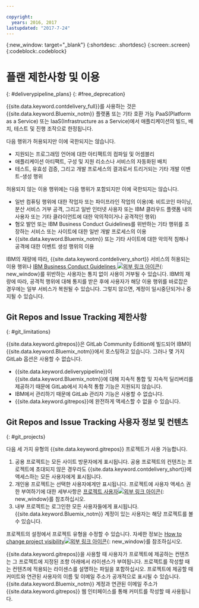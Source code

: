 ```yaml
---

copyright:
  years: 2016, 2017
lastupdated: "2017-7-24"
---
```

<!-- Copyright info at top of file: REQUIRED
    The copyright info is YAML content that must occur at the top of the MD file, before attributes are listed.
    It must be surrounded by 3 dashes.
    The value "years" can contain just one year or a two years separated by a comma. (years: 2014, 2016)
    Indentation as per the previous template must be preserved.
-->

{:new_window: target="_blank"}
{:shortdesc: .shortdesc}
{:screen:.screen}
{:codeblock:.codeblock}

# 플랜 제한사항 및 이용
{: #deliverypipeline_plans}
{: #free_deprecation}

{{site.data.keyword.contdelivery_full}}를 사용하는 것은 {{site.data.keyword.Bluemix_notm}} 플랫폼 또는 기타 호환 가능 PaaS(Platform as a Service) 또는 IaaS(Infrastructure as a Service)에서 애플리케이션의 빌드, 배치, 테스트 및 진행 조작으로 한정됩니다. 

다음 행위가 허용되지만 이에 국한되지는 않습니다. 

* 지원되는 프로그래밍 언어에 대한 아티팩트의 컴파일 및 어셈블리
* 애플리케이션 아티팩트, 구성 및 지원 리소스나 서비스의 자동화된 배치
* 테스트, 유효성 검증, 그리고 개발 프로세스의 결과로서 트리거되는 기타 개발 이벤트-생성 행위

허용되지 않는 이용 행위에는 다음 행위가 포함되지만 이에 국한되지는 않습니다. 

* 일반 컴퓨팅 행위에 대한 작업자 또는 파이프라인 작업의 이용(예: 비트코인 마이닝, 분산 서비스 거부 공격, 그리고 일반 인터넷 사용자 또는 IBM 클라우드 플랫폼 내의 사용자 또는 기타 클라이언트에 대한 악의적이거나 공격적인 행위) 
* 혐오 발언 또는 IBM Business Conduct Guidelines를 위반하는 기타 행위를 조장하는 서비스 또는 사이트에 대한 일반 개발 프로세스의 이용
* {{site.data.keyword.Bluemix_notm}} 또는 기타 사이트에 대한 악의적 침해나 공격에 대한 이벤트 생성 행위의 이용

IBM의 재량에 따라, {{site.data.keyword.contdelivery_short}} 서비스의 허용되는 이용 행위나 [IBM Business Conduct Guidelines ![외부 링크 아이콘](../../icons/launch-glyph.svg "외부 링크 아이콘")](https://www.ibm.com/investor/governance/business-conduct-guidelines.html){: new_window}를 위반하는 사용자는 통지 없이 사용이 거부될 수 있습니다. IBM의 재량에 따라, 공격적 행위에 대해 통지를 받은 후에 사용자가 해당 이용 행위를 바로잡은 경우에는 일부 서비스가 복원될 수 있습니다. 그렇지 않으면, 계정이 일시중단되거나 중지될 수 있습니다. 

## Git Repos and Issue Tracking 제한사항
{: #git_limitations}

{{site.data.keyword.gitrepos}}은 GitLab Community Edition에 빌드되어 IBM이 {{site.data.keyword.Bluemix_notm}}에서 호스팅하고 있습니다. 그러나 몇 가지 GitLab 옵션은 사용할 수 없습니다. 

 * {{site.data.keyword.deliverypipeline}}이 {{site.data.keyword.Bluemix_notm}}에 대해 지속적 통합 및 지속적 딜리버리를 제공하기 때문에 GitLab에서 지속적 통합 기능은 지원되지 않습니다. 
 * IBM에서 관리하기 때문에 GitLab 관리자 기능은 사용할 수 없습니다. 
 * {{site.data.keyword.gitrepos}}에 완전하게 액세스할 수 없을 수 있습니다.


## Git Repos and Issue Tracking 사용자 정보 및 컨텐츠
{: #git_projects}

다음 세 가지 유형의 {{site.data.keyword.gitrepos}} 프로젝트가 사용 가능합니다. 

  1. 공용 프로젝트는 모든 사이트 방문자에게 표시됩니다. 공용 프로젝트의 컨텐츠는 프로젝트에 초대되지 않은 경우라도 {{site.data.keyword.contdelivery_short}}에 액세스하는 모든 사용자에게 표시됩니다.  
  2. 개인용 프로젝트는 선택한 사용자에게만 표시됩니다. 프로젝트에 사용자 액세스 권한 부여하기에 대한 세부사항은 [프로젝트 사용자![외부 링크 아이콘](../../icons/launch-glyph.svg "외부 링크 아이콘")](https://git.ng.bluemix.net/help/workflow/add-user/add-user.md){: new_window}를 참조하십시오. 
  3. 내부 프로젝트는 로그인한 모든 사용자들에게 표시됩니다. {{site.data.keyword.Bluemix_notm}} 계정이 있는 사용자는 해당 프로젝트를 볼 수 있습니다. 

프로젝트의 설정에서 프로젝트 유형을 수정할 수 있습니다. 자세한 정보는 [How to change project visibility![외부 링크 아이콘](../../icons/launch-glyph.svg "외부 링크 아이콘")](https://git.ng.bluemix.net/help/public_access/public_access#how-to-change-project-visibility){: new_window}를 참조하십시오.

{{site.data.keyword.gitrepos}}을 사용할 때 사용자가 프로젝트에 제공하는 컨텐츠는 그 프로젝트에 지정된 조항 아래에서 라이센스가 부여됩니다. 프로젝트를 작성할 때는 컨텐츠에 적용되는 라이센스를 설명하는 파일을 포함하십시오. 프로젝트에 제공할 때 커미트와 연관된 사용자의 이름 및 이메일 주소가 공개적으로 표시될 수 있습니다. {{site.data.keyword.Bluemix_notm}} 계정과 연관된 이메일 주소가 {{site.data.keyword.gitrepos}} 웹 인터페이스를 통해 커미트를 작성할 때 사용됩니다. 

<!-- ###Privacy with Git Repos and Issue Tracking profiles -->

<!-- A few features of {{site.data.keyword.gitrepos}} require the use of a profile page that publicly displays information that you provide. You give IBM the following permissions: -->

  <!-- a. Make the information in your profile&mdash;such as your name, email, picture, bio, social media links, and user activity&mdash;visible to other users of the service. -->

  <!-- b. Publicly disclose your name and other public information and activities that are associated with your use of the service, or otherwise publicize the fact that you are a user of the service, without any further notice to you. -->

<!-- The email address that is associated with your profile page is derived from your {{site.data.keyword.Bluemix_notm}} account details. To modify the email address that is displayed on your profile page, modify your {{site.data.keyword.Bluemix_notm}} account. -->

<!-- ## Deprecated services
{: #deprecated_services} -->

<!--{{site.data.keyword.trackplan}} and {{site.data.keyword.deliverypipeline}} Classic, which are part of IBM Bluemix {{site.data.keyword.jazzhub_short}} (JazzHub), are being retired. For more information, see [Track & Plan Retirement ![External link icon](../../icons/launch-glyph.svg "External link icon")](https://www.ibm.com/blogs/bluemix/2017/04/track-plan-retirement/){: new_window} and [Delivery Pipeline Retirement ![External link icon](../../icons/launch-glyph.svg "External link icon")](https://www.ibm.com/blogs/bluemix/2017/04/delivery-pipeline-retirement/){: new_window}. -->

<!-- Starting on May 25, no new JazzHub projects can be created. Through automatic rolling upgrades, JazzHub projects will be upgraded to {{site.data.keyword.contdelivery_short}} toolchains. The JazzHub site will be removed from service in early July. For more information about the upgrade, see [Upgrading JazzHub project to Bluemix Continuous Delivery toolchains ![External link icon](../../icons/launch-glyph.svg "External link icon")](https://developer.ibm.com/devops-services/2017/4/18/upgrading-jazzhub-projects-bluemix-continuous-delivery-toolchains/){: new_window} -->
